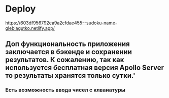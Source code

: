 # Deploy 

https://603df956792ea9a2cfdae455--sudoku-name-gleblagutko.netlify.app/

##  Доп функциональность приложения заключается в бэкенде и сохранении результатов. К сожалению, так как используется бесплатная версия Apollo Server то результаты хранятся только сутки.'


### Есть возможность ввода чисел с клваиатуры

